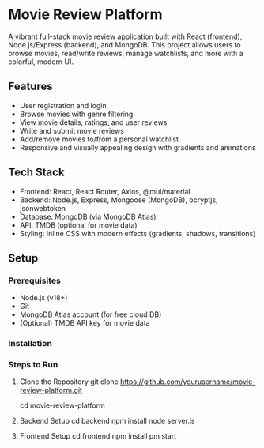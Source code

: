 # Movie Review Platform

A vibrant full-stack movie review application built with React (frontend), Node.js/Express (backend), and MongoDB. This project allows users to browse movies, read/write reviews, manage watchlists, and more with a colorful, modern UI.

## Features
- User registration and login
- Browse movies with genre filtering
- View movie details, ratings, and user reviews
- Write and submit movie reviews
- Add/remove movies to/from a personal watchlist
- Responsive and visually appealing design with gradients and animations

## Tech Stack
- Frontend: React, React Router, Axios, @mui/material
- Backend: Node.js, Express, Mongoose (MongoDB), bcryptjs, jsonwebtoken
- Database: MongoDB (via MongoDB Atlas)
- API: TMDB (optional for movie data)
- Styling: Inline CSS with modern effects (gradients, shadows, transitions)

## Setup

### Prerequisites
- Node.js (v18+)
- Git
- MongoDB Atlas account (for free cloud DB)
- (Optional) TMDB API key for movie data

### Installation
### Steps to Run
1. Clone the Repository
    git clone https://github.com/yourusername/movie-review-platform.git
     
    cd movie-review-platform
     
2. Backend Setup
   cd backend
   npm install
   node server.js
     
3. Frontend Setup
   cd frontend
   npm install
   pm start
     
